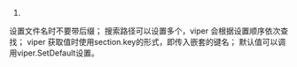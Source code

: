 1. 
设置文件名时不要带后缀；
搜索路径可以设置多个，viper 会根据设置顺序依次查找；
viper 获取值时使用section.key的形式，即传入嵌套的键名；
默认值可以调用viper.SetDefault设置。